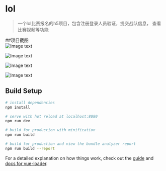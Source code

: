 # lol

> 一个lol比赛报名的h5项目，包含注册登录人员验证，提交战队信息，
>查看比赛视频等功能

##项目截图  
![Image text](https://github.com/yueqjGithub/tzmanager/blob/master/img-floader/2018-10-26_104120.png)  

![Image text](https://github.com/yueqjGithub/tzmanager/blob/master/img-floader/2018-10-26_104246.png)  

![Image text](https://github.com/yueqjGithub/tzmanager/blob/master/img-floader/2018-10-26_104342.png)  

![Image text](https://github.com/yueqjGithub/tzmanager/blob/master/img-floader/2018-10-26_104406.png)  



## Build Setup

``` bash
# install dependencies
npm install

# serve with hot reload at localhost:8080
npm run dev

# build for production with minification
npm run build

# build for production and view the bundle analyzer report
npm run build --report
```

For a detailed explanation on how things work, check out the [guide](http://vuejs-templates.github.io/webpack/) and [docs for vue-loader](http://vuejs.github.io/vue-loader).
